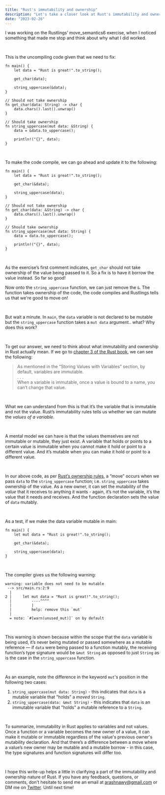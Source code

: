 ```yaml
---
title: "Rust's immutability and ownership"
description: "Let's take a closer look at Rust's immutability and ownership rules through Rustlings' move_semantics6 exercise."
date: "2023-02-26"
---
```


I was working on the Rustlings’ move_semantics6 exercise, when I noticed something that made me stop and think about why what I did worked.

<br />

This is the uncompiling code given that we need to fix:

```
fn main() {
    let data = "Rust is great!".to_string();

    get_char(data);

    string_uppercase(&data);
}

// Should not take ownership
fn get_char(data: String) -> char {
    data.chars().last().unwrap()
}

// Should take ownership
fn string_uppercase(mut data: &String) {
    data = &data.to_uppercase();

    println!("{}", data);
}
```

<br />

To make the code compile, we can go ahead and update it to the following:
```
fn main() {
    let data = "Rust is great!".to_string();

    get_char(&data);

    string_uppercase(data);
}

// Should not take ownership
fn get_char(data: &String) -> char {
    data.chars().last().unwrap()
}

// Should take ownership
fn string_uppercase(mut data: String) {
    data = data.to_uppercase();

    println!("{}", data);
}
```

<br />

As the exercise’s first comment indicates, `get_char` should not take ownership of the value being passed to it. So a fix is to have it borrow the value instead. So far so good!

Now onto the `string_uppercase` function, we can just remove the `&`. The function takes ownership of the code, the code compiles and Rustlings tells us that we're good to move on!

<br />

But wait a minute. In `main`, the `data` variable is not declared to be mutable but the `string_uppercase` function takes a `mut data` argument.. what? Why does this work?

<br />

To get our answer, we need to think about what immutability and ownership in Rust actually mean. If we go to [chapter 3 of the Rust book](https://doc.rust-lang.org/book/ch03-01-variables-and-mutability.html), we can see the following:
> As mentioned in the “Storing Values with Variables” section, by default, variables are immutable.
> <br />
> . . .
> <br />
> When a variable is immutable, once a value is bound to a name, you can’t change that value.

<br />

What we can understand from this is that it’s the variable that is immutable and not the value. Rust’s immutability rules tells us whether we can mutate the *values of a variable*.

<br />

A mental model we can have is that the values themselves are not immutable or mutable, they just exist. A variable that holds or points to a certain value is immutable when you cannot make it hold or point to a different value. And it’s mutable when you can make it hold or point to a different value.

<br />

In our above code, as per [Rust’s ownership rules](https://doc.rust-lang.org/book/ch04-01-what-is-ownership.html), a “move” occurs when we pass `data` to the `string_uppercase` function; i.e. `string_uppercase` takes ownership of the value. As a new owner, it can set the mutability of the *value* that it receives to anything it wants - again, it’s not the variable, it’s the value that it needs and receives. And the function declaration sets the value of `data` mutably.

<br />

As a test, if we make the data variable mutable in main:
```
fn main() {
    let mut data = "Rust is great!".to_string();

    get_char(&data);

    string_uppercase(data);
}
```
<br />

The compiler gives us the following warning:

```
warning: variable does not need to be mutable
 --> src/main.rs:2:9
  |
2 |     let mut data = "Rust is great!".to_string();
  |         ----^^^^
  |         |
  |         help: remove this `mut`
  |
  = note: `#[warn(unused_mut)]` on by default
```

<br />

This warning is shown because within the scope that the `data` variable is being used, it’s never being mutated or passed somewhere as a mutable reference — if `data` were being passed to a function mutably, the receiving function’s type signature would be `&mut String` as opposed to just `String` as is the case in the `string_uppercase` function.

<br />

As an example, note the difference in the keyword `mut`'s position in the following two cases:
1. `string_uppercase(mut data: String)` - this indicates that `data` is a mutable variable that "holds" a _moved_ `String`.
2. `string_uppercase(data: &mut String)` - this indicates that `data` is an immutable variable that "holds" a mutable reference to a `String`.

<br />

To summarize, immutability in Rust applies to variables and not values. Once a function or a variable becomes the new owner of a value, it can make it mutable or immutable regardless of the value's previous owner's mutability declaration. And that there’s a difference between a move where a value’s new owner may be mutable and a mutable borrow - in this case, the type signatures and function signatures will differ too.

<br />

I hope this write-up helps a little in clarifying a part of the immutability and ownership nature of Rust. If you have any feedback, questions, or comments, don't hesitate to send me an email at <u>arashnawy@gmail.com</u> or DM me on <u>[Twitter](https://twitter.com/arash11gt)</u>. Until next time!
